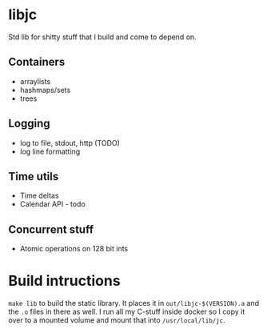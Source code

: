 # libjc

Std lib for shitty stuff that I build and come to depend on.

## Containers
 - arraylists
 - hashmaps/sets
 - trees

## Logging
  - log to file, stdout, http (TODO)
  - log line formatting

## Time utils
  - Time deltas
  - Calendar API - todo

## Concurrent stuff
 - Atomic operations on 128 bit ints

# Build intructions
`make lib` to build the static library. It places it in `out/libjc-$(VERSION).a` and the `.o` files in there as well. I run all my C-stuff inside docker so I copy it over to a mounted volume and mount that into `/usr/local/lib/jc`.